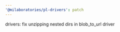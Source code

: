 ```yaml
---
'@milaboratories/pl-drivers': patch
---
```


drivers: fix unzipping nested dirs in blob_to_url driver
